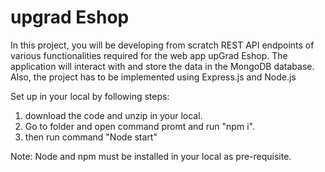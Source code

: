 # upgrad Eshop
In this project, you will be developing from scratch REST API endpoints of various functionalities required for the web app upGrad Eshop. The application will interact with and store the data in the MongoDB database. Also, the project has to be implemented using Express.js and Node.js

Set up in your local by following steps:

1. download the code and unzip in your local.
2. Go to folder and open command promt and run "npm i".
3. then run command "Node start"

Note: Node and npm must be installed in your local as pre-requisite.

